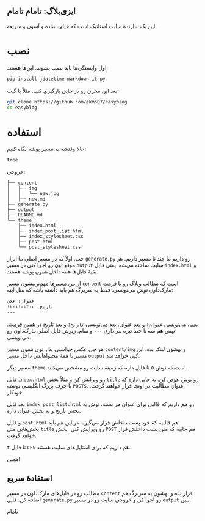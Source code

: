 ایزی‌بلاگ: تامام تامام
---

این یک سازندهٔ سایت استاتیک است که خیلی ساده و آسون و سریعه.

# نصب

اول وابستگی‌ها باید نصب بشوند. این‌ها هستند:

```bash
pip install jdatetime markdown-it-py
```

بعد این مخزن رو در جایی بارگیری کنید. مثلاً با گیت:

```bash
git clone https://github.com/ekm507/easyblog
cd easyblog
```

# استفاده

حالا وقتشه به مسیر پوشه نگاه کنیم:
```bash
tree
```
خروجی:
```
├── content
│   ├── img
│   │   └── new.jpg
│   ├── new.md
├── generate.py
├── output
├── README.md
└── theme
    ├── index.html
    ├── index_post_list.html
    ├── index_stylesheet.css
    ├── post.html
    └── post_stylesheet.css
```

خب. اولاً که در مسیر اصلی ما ابزار `generate.py` رو داریم ما چند تا مسیر داریم. هر موقع اون رو اجرا کنی در مسیر `output` سایت ساخته می‌شه. یعنی فایل `index.html` و بقیهٔ فایل‌ها همه داخل همون پوشه هستند.

از بین مسیرها مهم‌ترینشون مسیر `content` است که مطالب وبلاگ رو با فرمت مارک‌داون توش می‌نویسی. فقط یه سربرگ هم باید داشته باشه که مثل اینه:

```md
عنوان: فلان
تاریخ: ۱۴۰۲-۱۱-۱۲
---
```

یعنی می‌نویسی `عنوان:` و بعد عنوان. بعد می‌نویسی `تاریخ:` و بعد تاریخ در همین فرمت. تهش هم سه تا خط تیره می‌ذاری `---` و تمام. زیرش فایل اصلی مارک‌داون رو می‌نویسی.

هر چی عکس خواستی بذار توی همون مسیر `content/img` و بهشون لینک بده. این مسیر با همهٔ محتواهایش داخل مسیر `output` کپی خواهد شد.

مسیر دیگر `theme` است که توش ۵ تا فایل داره که زمینهٔ سایت رو مشخص می‌کنند.

فایل `index.html` رو ویرایش کن و مثلاً بخش `title` رو توش عوض کن. یه جایی داره که با حرف بزرگ انگلیسی نوشته `POSTS`. عنوان مطالبت در اونجا قرار خواهند گرفت. خودکار.

بعد فایل `index_post_list.html` رو هم داریم که قالبی برای عنوان هر پسته. توش یه بخش تاریخ و یه بخش عنوان داره.

و فایل `post.html` هم قالبیه که خود پست داخلش قرار می‌گیره. در این هم باید بخش‌هایی مثل `title` رو ویرایش کنی. بخش `POST` هم جاییه که متن پست داخلش قرار خواهد گرفت.

۲ تا فایل `CSS` هم داریم که برای استایل‌های سایت هستند.

همین!

## استفادهٔ سریع

مطالب رو در فایل‌های مارک‌داون در مسیر `content` قرار بده و بهشون یه سربرگ هم اضافه کن. فایل `generate.py` رو اجرا کن و خروجی سایت رو در مسیر `output` ببین.

تامام